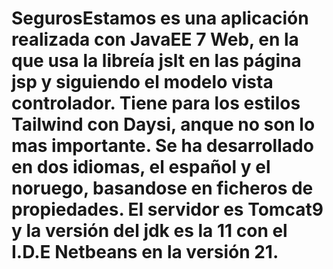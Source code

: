 # SegurosEstamos es una aplicación realizada con JavaEE 7 Web, en la que usa la libreía jslt en las página jsp y siguiendo el modelo vista controlador. Tiene para los estilos Tailwind con Daysi, anque no son lo mas importante. Se ha desarrollado en dos idiomas, el español y el noruego, basandose en ficheros de propiedades. El servidor es Tomcat9 y la versión del jdk es la 11 con el I.D.E Netbeans en la versión 21.
